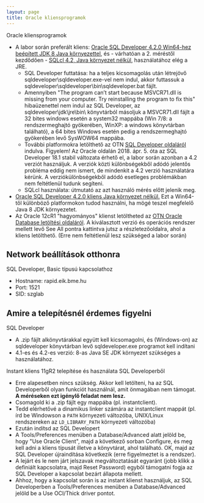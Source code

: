 ```yaml
---
layout: page
title: Oracle kliensprogramok
---
```


Oracle kliensprogramok

-   A labor során preferált kliens: [Oracle SQL Developer 4.2.0
    Win64-hez beépített JDK 8
    Java környezettel](https://db.bme.hu/r/sqldeveloper/sqldeveloper-4.2.0.17.089.1709-x64.zip),
    és - várhatóan a 2. méréstől kezdődően - [SQLcl 4.2, Java környezet
    nélkül](https://db.bme.hu/r/sqldeveloper/sqlcl-4.2.0.17.097.0719-no-jre.zip),
    használatához elég a JRE.
    -   SQL Developer futtatása: ha a teljes kicsomagolás után létrejövő
        sqldeveloper\\sqldeveloper.exe-vel nem indul, akkor futtassuk a
        sqldeveloper\\sqldeveloper\\bin\\sqldeveloper.bat fájlt.
    -   Amennyiben "The program can’t start because MSVCR71.dll is
        missing from your computer. Try reinstalling the program to fix
        this" hibaüzenettel nem indul az SQL Developer, az
        sqldeveloper\\jdk\\jre\\bin\\ könyvtárból másoljuk a MSVCR71.dll
        fájlt a 32 bites windows esetén a system32 mappába (Win 7/8: a
        rendszermeghajtó gyökerében, WinXP: a windows könyvtárban
        található), a 64 bites Windows esetén pedig a rendszermeghajtó
        gyökerében levő SysWOW64 mappába.
    -   További platformokra letölthető az OTN [SQL Developer
        oldaláról](http://www.oracle.com/technetwork/developer-tools/sql-developer/overview/index.html) indulva.
        Figyelem! Az Oracle oldalán 2018. ápr. 5. óta az SQL Developer
        18.1 stabil változata érhető el, a labor során azonban a 4.2
        verziót használjuk. A verziók közti különbségekből adódó
        jelentős probléma eddig nem ismert, de mindenkit a 4.2 verzió
        használatára kérünk. A verziókülönbségekből adódó esetleges
        problémákban nem feltétlenül tudunk segíteni.
    -   SQLcl használata: útmutató az azt használó mérés előtt
        jelenik meg.
-   [Oracle SQL Developer 4.2.0 kliens Java
    környezet nélkül.](https://db.bme.hu/r/sqldeveloper/sqldeveloper-4.2.0.17.089.1709-no-jre.zip)
    Ezt a Win64-től különböző platformokon tudod használni, ha mögé
    teszel megfelelő Java 8 JDK környezetet.
-   Az Oracle 12cR1 "hagyományos" klienst letöltheted az [OTN Oracle
    Database letöltési
    oldaláról](http://www.oracle.com/technetwork/database/enterprise-edition/downloads/index.html).
    A kiválasztott verzió és operációs rendszer mellett levő See All
    pontra kattintva jutsz a részletezőoldalra, ahol a
    kliens letölthető. (Erre nem feltétlenül lesz szükséged a
    labor során)

Network beállítások otthonra
----------------------------

SQL Developer, Basic típusú kapcsolathoz

-   Hostname: rapid.eik.bme.hu
-   Port: 1521
-   SID: szglab


Amire a telepítésnél érdemes figyelni
-------------------------------------

SQL Developer

-   A .zip fájlt alkönyvtárakkal együtt kell kicsomagolni,
    és (Windows-on) az sqldeveloper könyvtárban levő sqldeveloper.exe
    programot kell indítani
-   4.1-es és 4.2-es verzió: 8-as Java SE JDK környezet szükséges
    a használatához.

Instant kliens 11gR2 telepítése és használata SQL Developerből

-   Erre alapesetben nincs szükség. Akkor kell letölteni, ha az SQL
    Developerből olyan funkciót használnál, amit önmagában nem támogat.
    **A méréseken ezt igénylő feladat nem lesz.**
-   Csomagold ki a .zip fájlt egy mappába (pl. instantclient).
-   Tedd elérhetővé a dinamikus linker számára az instantclient
    mappát (pl. írd be Windowson a `PATH` környezeti változóba, UNIX/Linux
    rendszereken az `LD_LIBRARY_PATH` környezeti változóba)
-   Ezután indítsd az SQL Developert
-   A Tools/Preferences menüben a Database/Advanced alatt jelöld be,
    hogy "Use Oracle Client", majd a következő sorban Configure, és meg
    kell adni a kliens típusát illetve a könyvtárat, ahol található. OK,
    majd az SQL Developer újraindítása következik (erre figyelmeztet is
    a rendszer).
-   A lejárt és le nem járt jelszavak megváltoztatását egyaránt (jobb
    klikk a definiált kapcsolatra, majd Reset Password) egyből támogatni
    fogja az SQL Developer a kapcsolat bezárt állapota mellett.
-   Ahhoz, hogy a kapcsolat során is az instant klienst használjuk, az
    SQL Developerben a Tools/Preferences menüben a Database/Advanced
    jelöld be a Use OCI/Thick driver pontot.

